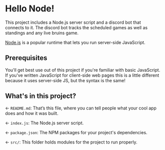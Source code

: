 # Hello Node!

This project includes a Node.js server script and a discord bot that connects to it. The discord bot tracks the scheduled games as well as standings and any live bruins game.

[Node.js](https://nodejs.org/en/about/) is a popular runtime that lets you run server-side JavaScript.

## Prerequisites

You'll get best use out of this project if you're familiar with basic JavaScript. If you've written JavaScript for client-side web pages this is a little different because it uses server-side JS, but the syntax is the same!

## What's in this project?

← `README.md`: That’s this file, where you can tell people what your cool app does and how it was built.

← `index.js`: The Node.js server script.

← `package.json`: The NPM packages for your project's dependencies.

← `src/`: This folder holds modules for the project to run properly.
